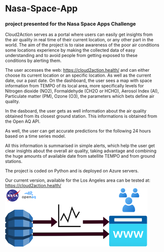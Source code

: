 # Nasa-Space-App
### project presented for the Nasa Space Apps Challenge
Cloud2Action serves as a portal where users can easily get insights from the air quality in real time of their current location, or any other part in the world. The aim of the project is to raise awareness of the poor air conditions some locations experience by making the collected data of easy understanding and to avoid people from getting exposed to these conditions by alerting them.

The user accesses the web: https://cloud2action.health/ and can either choose its current location or an specific location. As well as the current date, our a past date. On the dashboard, the user sees a map with space information from TEMPO of its local area, more specifically levels for Nitrogen dioxide (NO2), Formaldehyde (CH2O or HCHO), Aerosol Index (AI), Particulate matter (PM), Ozone (O3), the parameters which bets define air quality.

In the dasboard, the user gets as well information about the air quality obtained from its closest ground station.  This informations is obtained from the Open AQ API.

As well, the user can get accurate predictions for the following 24 hours based on a time series model.

All this information is summarised in simple alerts, which help the user get clear insights about the overall air quality, taking advantage and combining the huge amounts of available date from satellite TEMPO and from ground stations.

The project is coded on Python and is deployed on Azure servers.

Our current version, available for the Los Angeles area can be tested at: https://cloud2action.health/
![App Schema](imgs/AppSchema.png)
